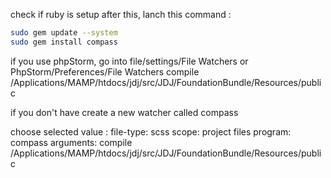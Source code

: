 check if ruby is setup
after this, lanch this command :

``` bash
sudo gem update --system
sudo gem install compass
```

if you use phpStorm, go into file/settings/File Watchers or PhpStorm/Preferences/File Watchers
compile /Applications/MAMP/htdocs/jdj/src/JDJ/FoundationBundle/Resources/public

if you don't have create a new watcher called compass

choose selected value :
file-type: scss
scope: project files
program: compass
arguments: compile /Applications/MAMP/htdocs/jdj/src/JDJ/FoundationBundle/Resources/public